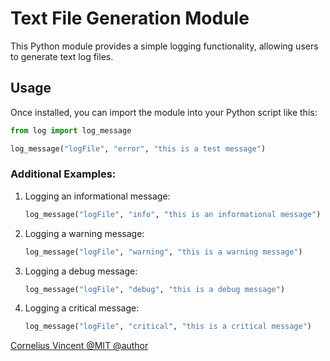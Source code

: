 # Text File Generation Module

This Python module provides a simple logging functionality, allowing users to generate text log files.

## Usage

Once installed, you can import the module into your Python script like this:

```python
from log import log_message

log_message("logFile", "error", "this is a test message")
```

### Additional Examples:

1. Logging an informational message:

   ```python
   log_message("logFile", "info", "this is an informational message")
   ```

2. Logging a warning message:

   ```python
   log_message("logFile", "warning", "this is a warning message")
   ```

3. Logging a debug message:

   ```python
   log_message("logFile", "debug", "this is a debug message")
   ```

4. Logging a critical message:

   ```python
   log_message("logFile", "critical", "this is a critical message")
   ```

[Cornelius Vincent @MIT @author ](https://www.linkedin.com/in/corneliusvincent)
